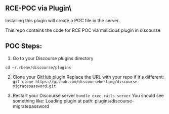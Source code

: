## RCE-POC via Plugin\

Installing this plugin will create a POC file in the server.

This repo contains the code for RCE POC via malicious plugin in discourse

## POC Steps:

1. Go to your Discourse plugins directory

`cd ~/.rbenv/discourse/plugins`

2. Clone your GitHub plugin
Replace the URL with your repo if it's different:
`git clone https://github.com/discoursehosting/discourse-migratepassword.git`

4. Restart your Discourse server
`bundle exec rails server`
You should see something like:
Loading plugin at path: plugins/discourse-migratepassword
